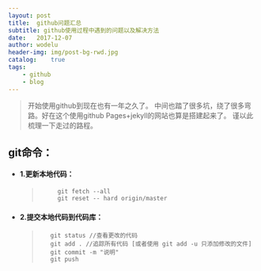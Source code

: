 ```yaml
---
layout:	post
title:	github问题汇总
subtitle: github使用过程中遇到的问题以及解决方法
date:	2017-12-07
author:	wodelu
header-img: img/post-bg-rwd.jpg
catalog:	true
tags:
	- github
	- blog
---
```


> 开始使用github到现在也有一年之久了。
> 中间也踏了很多坑，绕了很多弯路。好在这个使用github Pages+jekyll的网站也算是搭建起来了。
> 谨以此梳理一下走过的路程。


## git命令：
 - #### 1.更新本地代码：
 	>          git fetch --all
	>          git reset -- hard origin/master
 - #### 2.提交本地代码到代码库：
 	>        git status //查看更改的代码
 	>        git add . //追踪所有代码 [或者使用 git add -u 只添加修改的文件]
 	>        git commit -m "说明" 
 	>        git push
